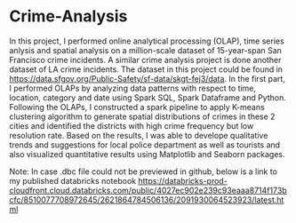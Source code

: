 # Crime-Analysis
In this project, I performed online analytical processing (OLAP), time series anlysis and spatial analysis on a million-scale dataset of 15-year-span San Francisco crime incidents. A similar crime analysis project is done another dataset of LA crime incidents.
The dataset in this project could be found in https://data.sfgov.org/Public-Safety/sf-data/skgt-fej3/data.
In the first part, I performed OLAPs by analyzing data patterns with respect to time, location, category and date using Spark SQL,  Spark Dataframe and Python.
Following the OLAPs, I constructed a spark pipeline to apply K-means clustering algorithm to generate spatial distributions of crimes in these 2 cities and identified the districts with high crime frequency but low resolution rate.
Based on the results, I was able to develope qualitative trends and suggestions for local police department as well as tourists and also visualized quantitative results using Matplotlib and Seaborn packages.

Note: In case .dbc file could not be previewed in github, below is a link to my published databricks notebook
https://databricks-prod-cloudfront.cloud.databricks.com/public/4027ec902e239c93eaaa8714f173bcfc/8510077708972645/2621864784506136/2091930064523923/latest.html
